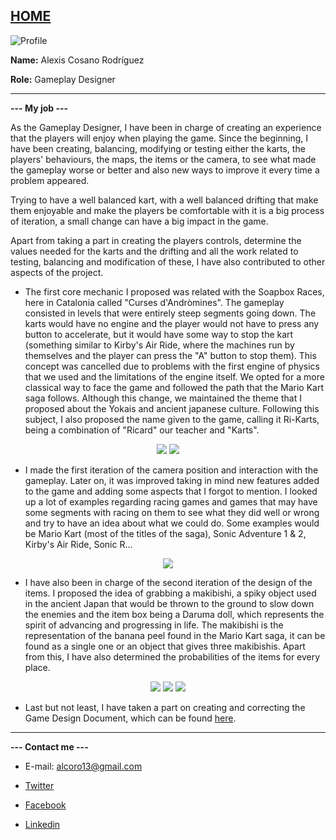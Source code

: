 [HOME](index.md)
-

![Profile](http://i.imgur.com/a49DU4t.png)

**Name:** Alexis Cosano Rodríguez

**Role:** Gameplay Designer

------------------------------------------------------------

**--- My job ---**

As the Gameplay Designer, I have been in charge of creating an experience that the players will enjoy when playing the game. Since the beginning, I have been creating, balancing, modifying or testing either the karts, the players' behaviours, the maps, the items or the camera, to see what made the gameplay worse or better and also new ways to improve it every time a problem appeared.

Trying to have a well balanced kart, with a well balanced drifting that make them enjoyable and make the players be comfortable with it is a big process of iteration, a small change can have a big impact in the game.

Apart from taking a part in creating the players controls, determine the values needed for the karts and the drifting and all the work related to testing, balancing and modification of these, I have also contributed to other aspects of the project.

* The first core mechanic I proposed was related with the Soapbox Races, here in Catalonia called "Curses d'Andròmines". The gameplay consisted in levels that were entirely steep segments going down. The karts would have no engine and the player would not have to press any button to accelerate, but it would have some way to stop the kart (something similar to Kirby's Air Ride, where the machines run by themselves and the player can press the "A" button to stop them). This concept was cancelled due to problems with the first engine of physics that we used and the limitations of the engine itself. We opted for a more classical way to face the game and followed the path that the Mario Kart saga follows. Although this change, we maintained the theme that I proposed about the Yokais and ancient japanese culture. Following this subject, I also proposed the name given to the game, calling it Ri-Karts, being a combination of "Ricard" our teacher and "Karts".

<p align="center">
  <img src="http://i.imgur.com/3ODEbPB.png">
  <img src="http://i.imgur.com/juGXPNr.png">
</p>

* I made the first iteration of the camera position and interaction with the gameplay. Later on, it was improved taking in mind new features added to the game and adding some aspects that I forgot to mention. I looked up a lot of examples regarding racing games and games that may have some segments with racing on them to see what they did well or wrong and try to have an idea about what we could do. Some examples would be Mario Kart (most of the titles of the saga), Sonic Adventure 1 & 2, Kirby's Air Ride, Sonic R...

<p align="center">
  <img src="http://i.imgur.com/d03iGjl.png">
</p>

* I have also been in charge of the second iteration of the design of the items. I proposed the idea of grabbing a makibishi, a spiky object used in the ancient Japan that would be thrown to the ground to slow down the enemies and the item box being a Daruma doll, which represents the spirit of advancing and progressing in life. The makibishi is the representation of the banana peel found in the Mario Kart saga, it can be found as a single one or an object that gives three makibishis. Apart from this, I have also determined the probabilities of the items for every place.
 
<p align="center">
  <img src="http://i.imgur.com/j07aKTD.png">
  <img src="http://i.imgur.com/DL62mWl.png">
  <img src="http://i.imgur.com/JeHQVuC.png">
</p>

* Last but not least, I have taken a part on creating and correcting the Game Design Document, which can be found [here](https://docs.google.com/document/d/1k6KV7MVOpu-7udsmstsEyU5YoC1FWJgVynyMWljkHas/edit?usp=sharing).

------------------------------------------------------------

**--- Contact me ---**

   * E-mail: alcoro13@gmail.com
  
   * [Twitter](https://twitter.com/Alcoro13)
  
   * [Facebook](https://www.facebook.com/AlexisCosano)

   * [Linkedin](https://www.linkedin.com/in/alexis-cosano-rodr%C3%ADguez/)
